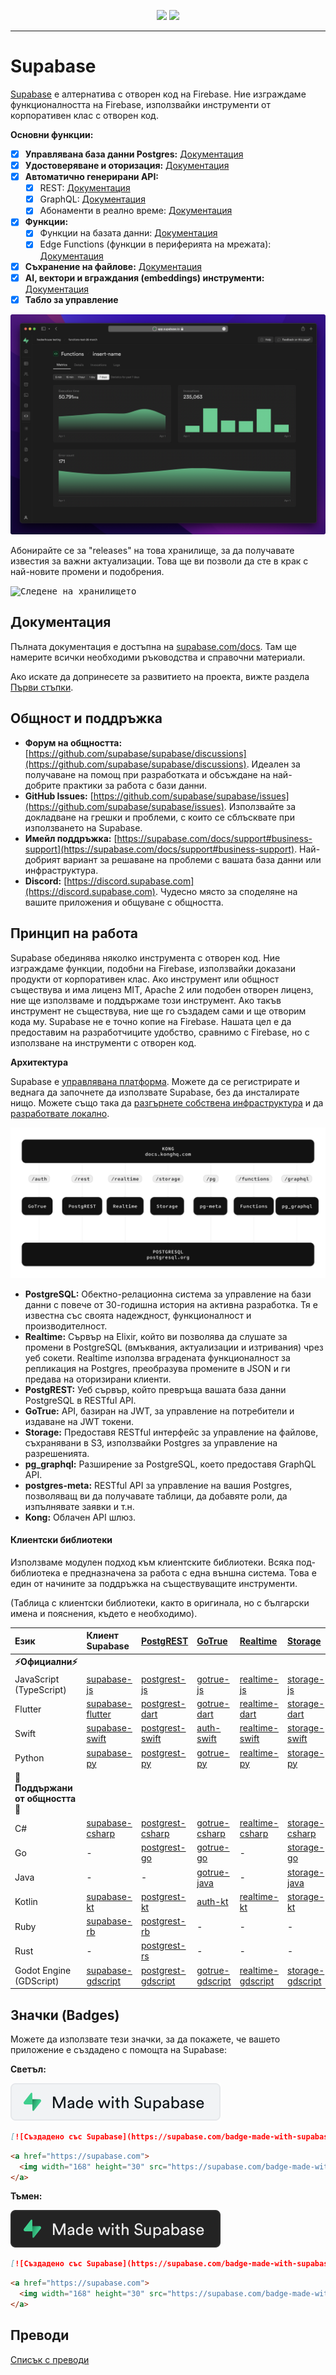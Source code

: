 <p align="center">
<img src="https://user-images.githubusercontent.com/8291514/213727234-cda046d6-28c6-491a-b284-b86c5cede25d.png#gh-light-mode-only">
<img src="https://user-images.githubusercontent.com/8291514/213727225-56186826-bee8-43b5-9b15-86e839d89393.png#gh-dark-mode-only">
</p>

---

# Supabase

[Supabase](https://supabase.com) е алтернатива с отворен код на Firebase. Ние изграждаме функционалността на Firebase, използвайки инструменти от корпоративен клас с отворен код.

**Основни функции:**

- [x] **Управлявана база данни Postgres:** [Документация](https://supabase.com/docs/guides/database)
- [x] **Удостоверяване и оторизация:** [Документация](https://supabase.com/docs/guides/auth)
- [x] **Автоматично генерирани API:**
    - [x] REST: [Документация](https://supabase.com/docs/guides/api)
    - [x] GraphQL: [Документация](https://supabase.com/docs/guides/graphql)
    - [x] Абонаменти в реално време: [Документация](https://supabase.com/docs/guides/realtime)
- [x] **Функции:**
    - [x] Функции на базата данни: [Документация](https://supabase.com/docs/guides/database/functions)
    - [x] Edge Functions (функции в периферията на мрежата): [Документация](https://supabase.com/docs/guides/functions)
- [x] **Съхранение на файлове:** [Документация](https://supabase.com/docs/guides/storage)
- [x] **AI, вектори и вграждания (embeddings) инструменти:** [Документация](https://supabase.com/docs/guides/ai)
- [x] **Табло за управление**

![Табло за управление на Supabase](https://raw.githubusercontent.com/supabase/supabase/master/apps/www/public/images/github/supabase-dashboard.png)

Абонирайте се за "releases" на това хранилище, за да получавате известия за важни актуализации. Това ще ви позволи да сте в крак с най-новите промени и подобрения.

<kbd><img src="https://raw.githubusercontent.com/supabase/supabase/d5f7f413ab356dc1a92075cb3cee4e40a957d5b1/web/static/watch-repo.gif" alt="Следене на хранилището"/></kbd>

## Документация

Пълната документация е достъпна на [supabase.com/docs](https://supabase.com/docs). Там ще намерите всички необходими ръководства и справочни материали.

Ако искате да допринесете за развитието на проекта, вижте раздела [Първи стъпки](./../DEVELOPERS.md).

## Общност и поддръжка

*   **Форум на общността:** [https://github.com/supabase/supabase/discussions](https://github.com/supabase/supabase/discussions). Идеален за получаване на помощ при разработката и обсъждане на най-добрите практики за работа с бази данни.
*   **GitHub Issues:** [https://github.com/supabase/supabase/issues](https://github.com/supabase/supabase/issues). Използвайте за докладване на грешки и проблеми, с които се сблъсквате при използването на Supabase.
*   **Имейл поддръжка:** [https://supabase.com/docs/support#business-support](https://supabase.com/docs/support#business-support). Най-добрият вариант за решаване на проблеми с вашата база данни или инфраструктура.
*   **Discord:** [https://discord.supabase.com](https://discord.supabase.com). Чудесно място за споделяне на вашите приложения и общуване с общността.

## Принцип на работа

Supabase обединява няколко инструмента с отворен код. Ние изграждаме функции, подобни на Firebase, използвайки доказани продукти от корпоративен клас. Ако инструмент или общност съществува и има лиценз MIT, Apache 2 или подобен отворен лиценз, ние ще използваме и поддържаме този инструмент. Ако такъв инструмент не съществува, ние ще го създадем сами и ще отворим кода му. Supabase не е точно копие на Firebase. Нашата цел е да предоставим на разработчиците удобство, сравнимо с Firebase, но с използване на инструменти с отворен код.

**Архитектура**

Supabase е [управлявана платформа](https://supabase.com/dashboard). Можете да се регистрирате и веднага да започнете да използвате Supabase, без да инсталирате нищо. Можете също така да [разгърнете собствена инфраструктура](https://supabase.com/docs/guides/hosting/overview) и да [разработвате локално](https://supabase.com/docs/guides/local-development).

![Архитектура](./../apps/docs/public/img/supabase-architecture.svg)

*   **PostgreSQL:** Обектно-релационна система за управление на бази данни с повече от 30-годишна история на активна разработка. Тя е известна със своята надеждност, функционалност и производителност.
*   **Realtime:** Сървър на Elixir, който ви позволява да слушате за промени в PostgreSQL (вмъквания, актуализации и изтривания) чрез уеб сокети. Realtime използва вградената функционалност за репликация на Postgres, преобразува промените в JSON и ги предава на оторизирани клиенти.
*   **PostgREST:** Уеб сървър, който превръща вашата база данни PostgreSQL в RESTful API.
*   **GoTrue:** API, базиран на JWT, за управление на потребители и издаване на JWT токени.
*   **Storage:** Предоставя RESTful интерфейс за управление на файлове, съхранявани в S3, използвайки Postgres за управление на разрешенията.
*   **pg_graphql:** Разширение за PostgreSQL, което предоставя GraphQL API.
*   **postgres-meta:** RESTful API за управление на вашия Postgres, позволяващ ви да получавате таблици, да добавяте роли, да изпълнявате заявки и т.н.
*   **Kong:** Облачен API шлюз.

#### Клиентски библиотеки

Използваме модулен подход към клиентските библиотеки. Всяка под-библиотека е предназначена за работа с една външна система. Това е един от начините за поддръжка на съществуващите инструменти.

(Таблица с клиентски библиотеки, както в оригинала, но с български имена и пояснения, където е необходимо).

| Език                       | Клиент Supabase                                                     | [PostgREST](https://www.postgresql.org/)                                                                         | [GoTrue](https://github.com/supabase/gotrue)                                                                                | [Realtime](https://github.com/supabase/realtime)                                                                              | [Storage](https://github.com/supabase/storage-api)                                                                                 | Functions                                                                               |
| :-------------------------- | :------------------------------------------------------------------ | :-------------------------------------------------------------------------------- | :------------------------------------------------------------------------------------ | :----------------------------------------------------------------------------------- | :-------------------------------------------------------------------------------------- | :----------------------------------------------------------------------------------- |
| **⚡️Официални⚡️**      |                                                                     |                                                                                   |                                                                                      |                                                                                     |                                                                                        |                                                                                      |
| JavaScript (TypeScript)     | [supabase-js](https://github.com/supabase/supabase-js)               | [postgrest-js](https://github.com/supabase/postgrest-js)                             | [gotrue-js](https://github.com/supabase/gotrue-js)                                     | [realtime-js](https://github.com/supabase/realtime-js)                                 | [storage-js](https://github.com/supabase/storage-js)                                   | [functions-js](https://github.com/supabase/functions-js)                             |
| Flutter                     | [supabase-flutter](https://github.com/supabase/supabase-flutter)     | [postgrest-dart](https://github.com/supabase/postgrest-dart)                         | [gotrue-dart](https://github.com/supabase/gotrue-dart)                                 | [realtime-dart](https://github.com/supabase/realtime-dart)                             | [storage-dart](https://github.com/supabase/storage-dart)                               | [functions-dart](https://github.com/supabase/functions-dart)                         |
| Swift                      | [supabase-swift](https://github.com/supabase/supabase-swift)          | [postgrest-swift](https://github.com/supabase/supabase-swift/tree/main/Sources/PostgREST) | [auth-swift](https://github.com/supabase/supabase-swift/tree/main/Sources/Auth)     | [realtime-swift](https://github.com/supabase/supabase-swift/tree/main/Sources/Realtime) | [storage-swift](https://github.com/supabase/supabase-swift/tree/main/Sources/Storage) | [functions-swift](https://github.com/supabase/supabase-swift/tree/main/Sources/Functions) |
| Python                      | [supabase-py](https://github.com/supabase/supabase-py)               | [postgrest-py](https://github.com/supabase/postgrest-py)                             | [gotrue-py](https://github.com/supabase/gotrue-py)                                     | [realtime-py](https://github.com/supabase/realtime-py)                                 | [storage-py](https://github.com/supabase/storage-py)                                   | [functions-py](https://github.com/supabase/functions-py)                             |
| **💚Поддържани от общността💚** |                                                                     |                                                                                   |                                                                                      |                                                                                     |                                                                                        |                                                                                      |
| C#                          | [supabase-csharp](https://github.com/supabase-community/supabase-csharp) | [postgrest-csharp](https://github.com/supabase-community/postgrest-csharp)           | [gotrue-csharp](https://github.com/supabase-community/gotrue-csharp)                 | [realtime-csharp](https://github.com/supabase-community/realtime-csharp)             | [storage-csharp](https://github.com/supabase-community/storage-csharp)                 | [functions-csharp](https://github.com/supabase-community/functions-csharp)           |
| Go                          | -                                                                   | [postgrest-go](https://github.com/supabase-community/postgrest-go)                     | [gotrue-go](https://github.com/supabase-community/gotrue-go)                           | -                                                                                   | [storage-go](https://github.com/supabase-community/storage-go)                       | [functions-go](https://github.com/supabase-community/functions-go)                   |
| Java                        | -                                                                   | -                                                                                   | [gotrue-java](https://github.com/supabase-community/gotrue-java)                       | -                                                                                   | [storage-java](https://github.com/supabase-community/storage-java)                   | -                                                                                   |
| Kotlin                      | [supabase-kt](https://github.com/supabase-community/supabase-kt)       | [postgrest-kt](https://github.com/supabase-community/supabase-kt/tree/master/Postgrest) | [auth-kt](https://github.com/supabase-community/supabase-kt/tree/master/Auth)         | [realtime-kt](https://github.com/supabase-community/supabase-kt/tree/master/Realtime)   | [storage-kt](https://github.com/supabase-community/supabase-kt/tree/master/Storage)   | [functions-kt](https://github.com/supabase-community/supabase-kt/tree/master/Functions) |
| Ruby                      | [supabase-rb](https://github.com/supabase-community/supabase-rb)      |      [postgrest-rb](https://github.com/supabase-community/postgrest-rb)                                                                             |    -                                                                                  |        -                                                                            |     -                                                                                 |          -                                                                          |
| Rust                      |      -                                                                 |       [postgrest-rs](https://github.com/supabase-community/postgrest-rs)                                                                            |      -                                                                                 |       -                                                                             |       -                                                                                |         -                                                                           |
| Godot Engine (GDScript)      |   [supabase-gdscript](https://github.com/supabase-community/godot-engine.supabase)                                                                  |        [postgrest-gdscript](https://github.com/supabase-community/postgrest-gdscript)                                                                            |        [gotrue-gdscript](https://github.com/supabase-community/gotrue-gdscript)                                                                                |    [realtime-gdscript](https://github.com/supabase-community/realtime-gdscript)                                                                                  |         [storage-gdscript](https://github.com/supabase-community/storage-gdscript)                                                                                 |  [functions-gdscript](https://github.com/supabase-community/functions-gdscript)                                                                                       |

## Значки (Badges)

Можете да използвате тези значки, за да покажете, че вашето приложение е създадено с помощта на Supabase:

**Светъл:**

![Създадено със Supabase](./../apps/www/public/badge-made-with-supabase.svg)

```md
[![Създадено със Supabase](https://supabase.com/badge-made-with-supabase.svg)](https://supabase.com)
```

```html
<a href="https://supabase.com">
  <img width="168" height="30" src="https://supabase.com/badge-made-with-supabase.svg" alt="Създадено със Supabase" />
</a>
```

**Тъмен:**

![Създадено със Supabase (тъмна версия)](./../apps/www/public/badge-made-with-supabase-dark.svg)

```md
[![Създадено със Supabase](https://supabase.com/badge-made-with-supabase-dark.svg)](https://supabase.com)
```

```html
<a href="https://supabase.com">
  <img width="168" height="30" src="https://supabase.com/badge-made-with-supabase-dark.svg" alt="Създадено със Supabase" />
</a>
```

## Преводи

[Списък с преводи](./languages.md)
